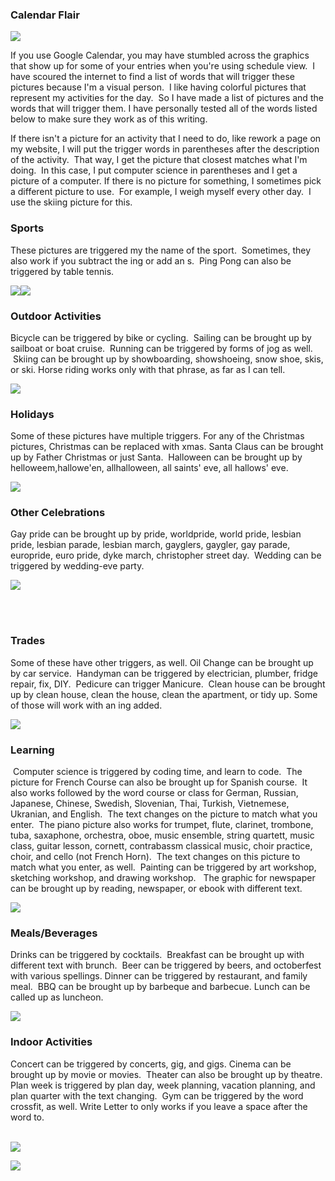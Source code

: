 
### Calendar Flair

[![](https://blogger.googleusercontent.com/img/b/R29vZ2xl/AVvXsEgTLk5vvMrGn2CbhazFcuAxpxkzFsSrvqO7R29fTx8xv8GyHpPBr6WzcM_H7UCbKyBEujcU4qRghuD56LPV7B1mF-Eap-G3sRPVUzz2g9EoOCO7pJiaUlOuo5DqtnUWzOgJPJ029BvGALk/s320/Screenshot_20171102-105657.png)](https://blogger.googleusercontent.com/img/b/R29vZ2xl/AVvXsEgTLk5vvMrGn2CbhazFcuAxpxkzFsSrvqO7R29fTx8xv8GyHpPBr6WzcM_H7UCbKyBEujcU4qRghuD56LPV7B1mF-Eap-G3sRPVUzz2g9EoOCO7pJiaUlOuo5DqtnUWzOgJPJ029BvGALk/s1600/Screenshot_20171102-105657.png)

If you use Google Calendar, you may have stumbled across the graphics that show up for some of your entries when you're using schedule view.  I have scoured the internet to find a list of words that will trigger these pictures because I'm a visual person.  I like having colorful pictures that represent my activities for the day.  So I have made a list of pictures and the words that will trigger them. I have personally tested all of the words listed below to make sure they work as of this writing.  
  
If there isn't a picture for an activity that I need to do, like rework a page on my website, I will put the trigger words in parentheses after the description of the activity.  That way, I get the picture that closest matches what I'm doing.  In this case, I put computer science in parentheses and I get a picture of a computer. If there is no picture for something, I sometimes pick a different picture to use.  For example, I weigh myself every other day.  I use the skiing picture for this.  
  
  

### Sports

These pictures are triggered my the name of the sport.  Sometimes, they also work if you subtract the ing or add an s.  Ping Pong can also be triggered by table tennis.  
  
  

[](https://blogger.googleusercontent.com/img/b/R29vZ2xl/AVvXsEii4ryhqy-pabs3KF03oeh4jfAKkOAmW-zOm5WGh8IzXes4yLpK9Jk4HRv-zkAemh44iJrD5yi7_z_GHAS6yeoO9BJTdKCx5-CrrFF4njTR0wS1KlO6wbhuTQFJ50CC4j7joPLPn5ABVcQ/s1600/Team.jpg)[![](https://blogger.googleusercontent.com/img/b/R29vZ2xl/AVvXsEiQ47PUapA702wNWa71s9h7US2UVIaXhGJpCaWdreSLgWqLkCl5y7uGC9NN-92g4JC-XmOGZ_BqnWvAzslE2jUqeT4GKAnyE5nHmTO8ObYI-ZBhoqq3JekZkmZ68jCmB1-a2tia27q-kgw/s200/Team+2.jpg)](https://blogger.googleusercontent.com/img/b/R29vZ2xl/AVvXsEiQ47PUapA702wNWa71s9h7US2UVIaXhGJpCaWdreSLgWqLkCl5y7uGC9NN-92g4JC-XmOGZ_BqnWvAzslE2jUqeT4GKAnyE5nHmTO8ObYI-ZBhoqq3JekZkmZ68jCmB1-a2tia27q-kgw/s1600/Team+2.jpg)![](https://blogger.googleusercontent.com/img/b/R29vZ2xl/AVvXsEii4ryhqy-pabs3KF03oeh4jfAKkOAmW-zOm5WGh8IzXes4yLpK9Jk4HRv-zkAemh44iJrD5yi7_z_GHAS6yeoO9BJTdKCx5-CrrFF4njTR0wS1KlO6wbhuTQFJ50CC4j7joPLPn5ABVcQ/s320/Team.jpg)

  
  

###   

###   

###   

###   

###   

###   

###   

### Outdoor Activities

Bicycle can be triggered by bike or cycling.  Sailing can be brought up by sailboat or boat cruise.  Running can be triggered by forms of jog as well.   Skiing can be brought up by showboarding, showshoeing, snow shoe, skis, or ski. Horse riding works only with that phrase, as far as I can tell.  
  

[![](https://blogger.googleusercontent.com/img/b/R29vZ2xl/AVvXsEi1hXeAkoEReiuElnapTGLmSxFPe6g88wpaZm3mZYeHm14GfkpF6KH_Wu2QZj1ZgMibhpmw4NeoWFkYRhdahj8d3pc-kBSPB3GKyjWmRIJdAWuRu2GV1xmeDEtmq2l2UUbfXDQtmW_LzCg/s320/outdoor.jpg)](https://blogger.googleusercontent.com/img/b/R29vZ2xl/AVvXsEi1hXeAkoEReiuElnapTGLmSxFPe6g88wpaZm3mZYeHm14GfkpF6KH_Wu2QZj1ZgMibhpmw4NeoWFkYRhdahj8d3pc-kBSPB3GKyjWmRIJdAWuRu2GV1xmeDEtmq2l2UUbfXDQtmW_LzCg/s1600/outdoor.jpg)

  
  

### Holidays

Some of these pictures have multiple triggers. For any of the Christmas pictures, Christmas can be replaced with xmas. Santa Claus can be brought up by Father Christmas or just Santa.  Halloween can be brought up by helloweem,hallowe'en, allhalloween, all saints' eve, all hallows' eve.  

[![](https://blogger.googleusercontent.com/img/b/R29vZ2xl/AVvXsEhloOfQDSUjrOZ0UMWtfVQ6qh5kaoe0GqjJSxH1JuzJJUVWdh5AnUolufpU2V-W8ws1LR4E8t8q8YSp5oB2YxP_7vZfiMw13HjLDYzzEIybrglbWnMZ7QPA4crUxmEtTz3FVP5iR-ssY6Y/s320/Holidays.jpg)](https://blogger.googleusercontent.com/img/b/R29vZ2xl/AVvXsEhloOfQDSUjrOZ0UMWtfVQ6qh5kaoe0GqjJSxH1JuzJJUVWdh5AnUolufpU2V-W8ws1LR4E8t8q8YSp5oB2YxP_7vZfiMw13HjLDYzzEIybrglbWnMZ7QPA4crUxmEtTz3FVP5iR-ssY6Y/s1600/Holidays.jpg)

  

  

### Other Celebrations

Gay pride can be brought up by pride, worldpride, world pride, lesbian pride, lesbian parade, lesbian march, gayglers, gaygler, gay parade, europride, euro pride, dyke march, christopher street day.  Wedding can be triggered by wedding-eve party.  

[![](https://blogger.googleusercontent.com/img/b/R29vZ2xl/AVvXsEiVd8AWBtofVXgMWMuIfuKQcQnexDhwIHzgcZ5EmgKdbpd8-ZCrHjQg8BZeWuQqtt4jjWf3OQJyg9BY4JNbnO3wpROvmaI0TQsz-yPzldnHoH8dSt0Qgr1swtzpwjLujiqb3TL7CgsfvmE/s320/Celebrations.jpg)](https://blogger.googleusercontent.com/img/b/R29vZ2xl/AVvXsEiVd8AWBtofVXgMWMuIfuKQcQnexDhwIHzgcZ5EmgKdbpd8-ZCrHjQg8BZeWuQqtt4jjWf3OQJyg9BY4JNbnO3wpROvmaI0TQsz-yPzldnHoH8dSt0Qgr1swtzpwjLujiqb3TL7CgsfvmE/s1600/Celebrations.jpg)

  
  

  
[  
](https://blogger.googleusercontent.com/img/b/R29vZ2xl/AVvXsEipR8jqgtCrnapTqD82wr8-UkBQDRRWi1dZm79O6b5mPOiZi0gNpmS82L3xP9-W4BC6I5aUI5lMKOthnDiXMjzzPQchoYvBsXko5AAQVaEXO9HkGufpZtB6pH_GNMxHgAcZJT23rVcHxiY/w1080-h741-no/)[  
](https://blogger.googleusercontent.com/img/b/R29vZ2xl/AVvXsEipR8jqgtCrnapTqD82wr8-UkBQDRRWi1dZm79O6b5mPOiZi0gNpmS82L3xP9-W4BC6I5aUI5lMKOthnDiXMjzzPQchoYvBsXko5AAQVaEXO9HkGufpZtB6pH_GNMxHgAcZJT23rVcHxiY/w1080-h741-no/)  

### Trades

Some of these have other triggers, as well. Oil Change can be brought up by car service.  Handyman can be triggered by electrician, plumber, fridge repair, fix, DIY.  Pedicure can trigger Manicure.  Clean house can be brought up by clean house, clean the house, clean the apartment, or tidy up. Some of those will work with an ing added.  

[![](https://blogger.googleusercontent.com/img/b/R29vZ2xl/AVvXsEjpiGZpFYcpLuewxfRIZ5Iw9nw-hFIZDqzAV6-EHuNNSvfEPKwr7_5RvnIKUyj3Co8C5mvPjYWGOCdjNtjEIEQcEEh7DIhG0NHktIWJr3LVWGXysAQfVIzaWuW7Krcl9BFjCifkDwIbuFQ/s320/Trades.jpg)](https://blogger.googleusercontent.com/img/b/R29vZ2xl/AVvXsEjpiGZpFYcpLuewxfRIZ5Iw9nw-hFIZDqzAV6-EHuNNSvfEPKwr7_5RvnIKUyj3Co8C5mvPjYWGOCdjNtjEIEQcEEh7DIhG0NHktIWJr3LVWGXysAQfVIzaWuW7Krcl9BFjCifkDwIbuFQ/s1600/Trades.jpg)

  

### Learning

 Computer science is triggered by coding time, and learn to code.  The picture for French Course can also be brought up for Spanish course.  It also works followed by the word course or class for German, Russian, Japanese, Chinese, Swedish, Slovenian, Thai, Turkish, Vietnemese, Ukranian, and English.  The text changes on the picture to match what you enter.  The piano picture also works for trumpet, flute, clarinet, trombone, tuba, saxaphone, orchestra, oboe, music ensemble, string quartett, music class, guitar lesson, cornett, contrabassm classical music, choir practice, choir, and cello (not French Horn).  The text changes on this picture to match what you enter, as well.  Painting can be triggered by art workshop, sketching workshop, and drawing workshop.   The graphic for newspaper can be brought up by reading, newspaper, or ebook with different text.  

[![](https://blogger.googleusercontent.com/img/b/R29vZ2xl/AVvXsEgoiBwjXWxN_7ewFr6HUxjQOe_9yix1icU3vUru90J5iv-ILKSNtTWgZZ1k5FkKv1Mo_gSMsBbpv1Gj0ViLQRzNk5O1XCP4IhG1By9E_q6fL3ltgPgXKhd1sbevrjcKznqiHiXC4Nmxn3I/s320/Learning.jpg)](https://blogger.googleusercontent.com/img/b/R29vZ2xl/AVvXsEgoiBwjXWxN_7ewFr6HUxjQOe_9yix1icU3vUru90J5iv-ILKSNtTWgZZ1k5FkKv1Mo_gSMsBbpv1Gj0ViLQRzNk5O1XCP4IhG1By9E_q6fL3ltgPgXKhd1sbevrjcKznqiHiXC4Nmxn3I/s1600/Learning.jpg)

  
  

### Meals/Beverages

Drinks can be triggered by cocktails.  Breakfast can be brought up with different text with brunch.  Beer can be triggered by beers, and octoberfest with various spellings. Dinner can be triggered by restaurant, and family meal.  BBQ can be brought up by barbeque and barbecue. Lunch can be called up as luncheon.  

  
  

[![](https://blogger.googleusercontent.com/img/b/R29vZ2xl/AVvXsEguAdxX4IU23SQ3GJ3pocRfDhuA6BnCHHAYX9NmjonUTY4FpXpBbikbMAmQUFWpDuRnE2dSOwW3bUCCKYYUW61JiEfS7ExJ8WkVG9GB067yrL9IlCF7ykm-Cg2H2nxJzVlDu2RYE2CEWHA/s320/Meals.jpg)](https://blogger.googleusercontent.com/img/b/R29vZ2xl/AVvXsEguAdxX4IU23SQ3GJ3pocRfDhuA6BnCHHAYX9NmjonUTY4FpXpBbikbMAmQUFWpDuRnE2dSOwW3bUCCKYYUW61JiEfS7ExJ8WkVG9GB067yrL9IlCF7ykm-Cg2H2nxJzVlDu2RYE2CEWHA/s1600/Meals.jpg)

  

### Indoor Activities

Concert can be triggered by concerts, gig, and gigs. Cinema can be brought up by movie or movies.  Theater can also be brought up by theatre.  Plan week is triggered by plan day, week planning, vacation planning, and plan quarter with the text changing.  Gym can be triggered by the word crossfit, as well. Write Letter to only works if you leave a space after the word to.  
[  
](https://blogger.googleusercontent.com/img/b/R29vZ2xl/AVvXsEgKLnBQ64l3vF_etIpYxAQYvnQARlPrYP4pu4upSWoy3WWMAaDub-PJNBgcOEuL-4QrqYOUaXDich-gS_7F-OIfeGf3friYMtcYAFpTi6r_7HZHRfay1iPbh-TboXo5o3uy5H1Iczk0Mmw/w1080-h729-no/)  

[![](https://blogger.googleusercontent.com/img/b/R29vZ2xl/AVvXsEjwCJjSLPZ-Qmzs9cjDiaAeNzPmBGCtvhxpNRFRxvq1-wHKIwi_VuwVlM7iY0NG5Rdc9upm99sAT06LSc2ffM37QDIwUxncY4ksdjiUWzgHQrk-esSHApBnuI2OEDDFtgoJ15SzVtfXg4k/s200/Indoor+activities+2.jpg)](https://blogger.googleusercontent.com/img/b/R29vZ2xl/AVvXsEjwCJjSLPZ-Qmzs9cjDiaAeNzPmBGCtvhxpNRFRxvq1-wHKIwi_VuwVlM7iY0NG5Rdc9upm99sAT06LSc2ffM37QDIwUxncY4ksdjiUWzgHQrk-esSHApBnuI2OEDDFtgoJ15SzVtfXg4k/s1600/Indoor+activities+2.jpg)

[![](https://blogger.googleusercontent.com/img/b/R29vZ2xl/AVvXsEjkGsu_LXb4XUBGAVRf5CLsyUm6ULjktehtKRObc45DS6RzMDRrshyphenhyphen1lK6EjBoeTWJXjM-GBgWeQDZjiTmW32CgXM-iK7cBtyCXnVhLqe8k2mDpI8-kJKpX7YZLvMKnEngHU7tU_FH3SRg/s320/Indoor+Activities.jpg)](https://blogger.googleusercontent.com/img/b/R29vZ2xl/AVvXsEjkGsu_LXb4XUBGAVRf5CLsyUm6ULjktehtKRObc45DS6RzMDRrshyphenhyphen1lK6EjBoeTWJXjM-GBgWeQDZjiTmW32CgXM-iK7cBtyCXnVhLqe8k2mDpI8-kJKpX7YZLvMKnEngHU7tU_FH3SRg/s1600/Indoor+Activities.jpg)